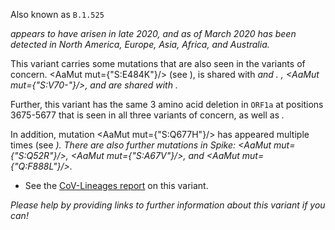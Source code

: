 Also known as `B.1.525`

<Var name="20A/S:484K"/> appears to have arisen in late 2020, and as of March 2020 has been detected in North America, Europe, Asia, Africa, and Australia.

This variant carries some mutations that are also seen in the variants of concern. <AaMut mut={"S:E484K"}/> (see <Mut name="S:E484"/>), is shared with <Var name="20H/501Y.V2" prefix=""/> and <Var name="20J/501Y.V3" prefix=""/>. <Mut name="S:H69-"/>, <AaMut mut={"S:V70-"}/>, and <Mut name="S:Y144-"/> are shared with <Var name="20I/501Y.V1" prefix=""/>.

Further, this variant has the same 3 amino acid deletion in `ORF1a` at positions 3675-5677 that is seen in all three variants of concern, as well as <Var name="20C/S:484K"/>.

In addition, mutation <AaMut mut={"S:Q677H"}/> has appeared multiple times (see <Var name="S:Q677"/>). There are also further mutations in Spike: <AaMut mut={"S:Q52R"}/>, <AaMut mut={"S:A67V"}/>, and <AaMut mut={"Q:F888L"}/>.

- See the [CoV-Lineages report](https://cov-lineages.org/global_report_B.1.525.html) on this variant.

_Please help by providing links to further information about this variant if you can!_